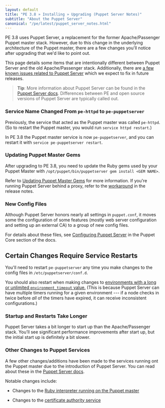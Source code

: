 ```yaml
---
layout: default
title: "PE 3.8 » Installing » Upgrading (Puppet Server Notes)"
subtitle: "About the Puppet Server"
canonical: "/pe/latest/puppet_server_notes.html"
---
```



PE 3.8 uses Puppet Server, a replacement for the former Apache/Passenger Puppet master stack. However, due to this change in the underlying architecture of the Puppet master, there are a few changes you'll notice after upgrading that we'd like to point out.

This page details some items that are intentionally different between Puppet Server and the old Apache/Passenger stack. Additionally, there are [a few known issues related to Puppet Server](./release_notes_known_issues.html#known-issues-related-to-puppet-server) which  we expect to fix in future releases.

> **Tip**: More information about Puppet Server can be found in the [Puppet Server docs](/puppetserver/1.0/services_master_puppetserver.html). Differences between PE and open source versions of Puppet Server are typically called out.

### Service Name Changed From `pe-httpd` to `pe-puppetserver`

Previously, the service that acted as the Puppet master was called `pe-httpd`. (So to restart the Puppet master, you would run `service httpd restart`.)

In PE 3.8 the Puppet master service is now `pe-puppetserver`, and you can restart it with `service pe-puppetserver restart`.

### Updating Puppet Master Gems

After upgrading to PE 3.8, you need to update the Ruby gems used by your Puppet Master with `/opt/puppet/bin/puppetserver gem install <GEM NAME>`.

Refer to [Updating Puppet Master Gems](./release_notes_known_issues.html#updating-puppet-master-gems) for more information. If you're running Puppet Server behind a proxy, refer to the [workaround](./release_notes_known_issues.html#installing-gems-when-puppet-server-is-behind-a-proxy-requires-manual-download-of-gems) in the release notes.

### New Config Files

Although Puppet Server honors nearly all settings in `puppet.conf`, it moves some the configuration of some features (mostly web server configuration and setting up an external CA) to a group of new config files.

For details about these files, see [Configuring Puppet Server](./puppet_server_config_files.html) in the Puppet Core section of the docs.

## Certain Changes Require Service Restarts

You'll need to restart `pe-puppetserver`  any time you make changes to the config files in `/etc/puppetserver/conf.d`.

You should also restart when making changes to [environments with a long or unlimited `environment_timeout` value.](/puppet/3.8/reference/environments_configuring.html#environmenttimeout) (This is because Puppet Server can have multiple timers running for a given environment --- if a node checks in twice before _all_ of the timers have expired, it can receive inconsistent configurations.)

### Startup and Restarts Take Longer

Puppet Server takes a bit longer to start up than the Apache/Passenger stack. You’ll  see significant performance improvements after start up, but the initial start up is definitely a bit slower.

### Other Changes to Puppet Services

A few other changes/additions have been made to the services running ont the Puppet master due to the introduction of Puppet Server. You can read about these in the [Puppet Server docs](/puppetserver/1.0/services_master_puppetserver.html#puppet's-services:-puppet-server).

Notable changes include:

* Changes to the [Ruby interpreter running on the Puppet master](/puppetserver/1.0/services_master_puppetserver.html#jruby-interpreters)

* Changes to the [certificate authority service](/puppetserver/1.0/services_master_puppetserver.html#certificate-authority-service)





